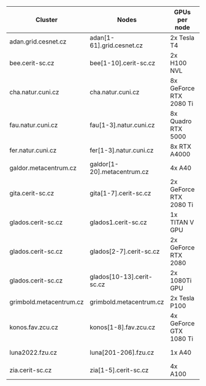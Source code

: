 <table>
    <thead>
        <tr>
            <th>Cluster</th>
            <th>Nodes</th>
            <th>GPUs per node</th>
            <th>Compute capability</th>
            <th>Mem [MiB]</th>
            <th>CuDNN</th>
        </tr>
    </thead>
    <tbody>
        <tr>
            <td>adan.grid.cesnet.cz</td>
            <td>adan[1-61].grid.cesnet.cz</td>
            <td>2x Tesla T4</td>
            <td>7.5</td>
            <td>15 109</td>
            <td>YES</td>
        </tr>
        <tr>
            <td>bee.cerit-sc.cz</td>
            <td>bee[1-10].cerit-sc.cz</td>
            <td>2x H100 NVL</td>
            <td>9.0</td>
            <td>95 830</td>
            <td>YES</td>
        </tr>
        <tr>
            <td>cha.natur.cuni.cz</td>
            <td>cha.natur.cuni.cz</td>
            <td>8x GeForce RTX 2080 Ti</td>
            <td>7.5</td>
            <td>11 019</td>
            <td>YES</td>
        </tr>
        <tr>
            <td>fau.natur.cuni.cz</td>
            <td>fau[1-3].natur.cuni.cz</td>
            <td>8x Quadro RTX 5000</td>
            <td>7.5</td>
            <td>16 125</td>
            <td>YES</td>
        </tr>
        <tr>
            <td>fer.natur.cuni.cz</td>
            <td>fer[1-3].natur.cuni.cz</td>
            <td>8x RTX A4000</td>
            <td>8.6</td>
            <td>16 117</td>
            <td>YES</td>
        </tr>
        <tr>
            <td>galdor.metacentrum.cz</td>
            <td>galdor[1-20].metacentrum.cz</td>
            <td>4x A40</td>
            <td>8.6</td>
            <td>45 634</td>
            <td>YES</td>
        </tr>
        <tr>
            <td>gita.cerit-sc.cz</td>
            <td>gita[1-7].cerit-sc.cz</td>
            <td>2x GeForce RTX 2080 Ti</td>
            <td>7.5</td>
            <td>11 019</td>
            <td>YES</td>
        </tr>
        <tr>
            <td>glados.cerit-sc.cz</td>
            <td>glados1.cerit-sc.cz</td>
            <td>1x TITAN V GPU</td>
            <td>7.0</td>
            <td>12 066</td>
            <td>YES</td>
        </tr>
        <tr>
            <td>glados.cerit-sc.cz</td>
            <td>glados[2-7].cerit-sc.cz</td>
            <td>2x GeForce RTX 2080</td>
            <td>7.5</td>
            <td>7 982</td>
            <td>YES</td>
        </tr>
        <tr>
            <td>glados.cerit-sc.cz</td>
            <td>glados[10-13].cerit-sc.cz</td>
            <td>2x 1080Ti GPU</td>
            <td>6.1</td>
            <td>11 178</td>
            <td>YES</td>
        </tr>
        <tr>
            <td>grimbold.metacentrum.cz</td>
            <td>grimbold.metacentrum.cz</td>
            <td>2x Tesla P100</td>
            <td>6.0</td>
            <td>12 198</td>
            <td>YES</td>
        </tr>
        <tr>
            <td>konos.fav.zcu.cz</td>
            <td>konos[1-8].fav.zcu.cz</td>
            <td>4x GeForce GTX 1080 Ti</td>
            <td>6.1</td>
            <td>11 178</td>
            <td>YES</td>
        </tr>
        <tr>
            <td>luna2022.fzu.cz</td>
            <td>luna[201-206].fzu.cz</td>
            <td>1x A40</td>
            <td>8.6</td>
            <td>45 634</td>
            <td>YES</td>
        </tr>
        <tr>
            <td>zia.cerit-sc.cz</td>
            <td>zia[1-5].cerit-sc.cz</td>
            <td>4x A100</td>
            <td>8.0</td>
            <td>40 536</td>
            <td>YES</td>
        </tr>
    </tbody>
</table>

</body>
</html>

